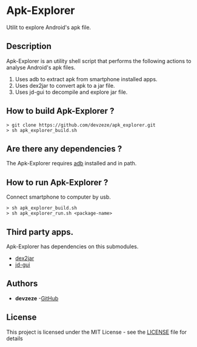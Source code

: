 # Apk-Explorer

Utilit to explore Android's apk file.


## Description
Apk-Explorer is an utility shell script that performs the following actions to analyse Android's apk files.

1. Uses adb to extract apk from smartphone installed apps.
2. Uses dex2jar to convert apk to a jar file.
3. Uses jd-gui to decompile and explore jar file.


## How to build Apk-Explorer ?
```
> git clone https://github.com/devzeze/apk_explorer.git
> sh apk_explorer_build.sh
```

## Are there any dependencies ?
The Apk-Explorer requires [adb](https://developer.android.com/studio/command-line/adb) installed and in path.


## How to run Apk-Explorer ?
Connect smartphone to computer by usb.

```
> sh apk_explorer_build.sh
> sh apk_explorer_run.sh <package-name>
```


## Third party apps.
Apk-Explorer has dependencies on this submodules.

- [dex2jar](https://github.com/devzeze/dex2jar.git)
- [jd-gui](https://github.com/devzeze/jd-gui.git)


## Authors

* **devzeze** -[GitHub](https://github.com/devzeze)

## License

This project is licensed under the MIT License - see the [LICENSE](LICENSE) file for details
